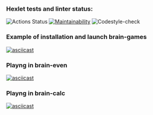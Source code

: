 ### Hexlet tests and linter status:
![Actions Status](https://github.com/almax-21/frontend-project-lvl1/workflows/hexlet-check/badge.svg)
[![Maintainability](https://api.codeclimate.com/v1/badges/a99a88d28ad37a79dbf6/maintainability)](https://codeclimate.com/github/codeclimate/codeclimate/maintainability)
![Codestyle-check](https://github.com/almax-21/frontend-project-lvl1/workflows/Codestyle-check/badge.svg)

### Example of installation and launch brain-games
[![asciicast](https://asciinema.org/a/LCW7UudjzXvc1jqqTg9SvmUjx.svg)](https://asciinema.org/a/LCW7UudjzXvc1jqqTg9SvmUjx)

### Playng in brain-even
[![asciicast](https://asciinema.org/a/LH5mYNrpWrCxUNNPPwQgXhqk3.svg)](https://asciinema.org/a/LH5mYNrpWrCxUNNPPwQgXhqk3)

### Playng in brain-calc
[![asciicast](https://asciinema.org/a/18Y5gQqXTIk9BF2WsDjUl4VlV.svg)](https://asciinema.org/a/18Y5gQqXTIk9BF2WsDjUl4VlV)
